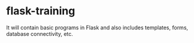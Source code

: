 # flask-training
It will contain basic programs in Flask and also includes templates, forms, database connectivity, etc.
